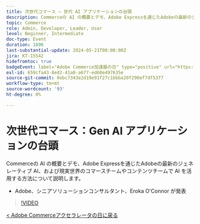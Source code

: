 ```yaml
---
title: 次世代コマース – 世代 AI アプリケーションの台頭
description: Commerceの AI の概要とデモ、Adobe Expressを通じたAdobeの最新のジェネレーティブ AI、および現実世界のコマースチームやコンテンツチームで AI を活用する方法について説明します。
topic: Commerce
role: Admin, Developer, Leader, User
level: Beginner, Intermediate
doc-type: Event
duration: 1896
last-substantial-update: 2024-05-21T00:00:00Z
jira: KT-15542
hidefromtoc: true
badgeEvent: label="Adobe Commerce加速器の日" type="positive" url="https://experienceleague.adobe.com/ja/docs/events/apac-commerce-recordings/2024/overview"
exl-id: 659cfa43-8ed2-41a0-a677-ed60e497635e
source-git-commit: 0ebc7343e2d19e91f27c1bbba20f290ef7df5377
workflow-type: tm+mt
source-wordcount: '93'
ht-degree: 0%

---
```


# 次世代コマース：Gen AI アプリケーションの台頭

Commerceの AI の概要とデモ、Adobe Expressを通じたAdobeの最新のジェネレーティブ AI、および現実世界のコマースチームやコンテンツチームで AI を活用する方法について説明します。

+ Adobe、シニアソリューションコンサルタント、Eroka O&#39;Connor が発表

>[!VIDEO](https://video.tv.adobe.com/v/3429269/?learn=on)

[&lt; Adobe Commerceアクセラレータの日に戻る](./overview.md)
